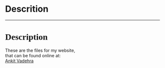 # Descrition
<hr>
<h1><font face="Calibri", "Ubuntu">Description</font></h1>
<p>These are the files for my website,<br>that can be found online at:<br>
<a href="http://ankitvad.github.io/" span="Click">Ankit Vadehra</a>
</p>
